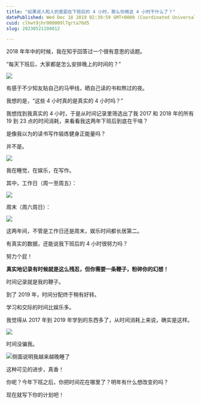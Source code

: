 ```yaml
---
title: "如果说人和人的差距在下班后的 4 小时，那么你用这 4 小时干什么了？"
datePublished: Wed Dec 18 2019 02:39:59 GMT+0000 (Coordinated Universal Time)
cuid: clhwt9jhr000009l7grta76d5
slug: 20230521104012

---
```


2018 年年中的时候，我在知乎回答过一个很有意思的话题。

“每天下班后，大家都是怎么安排晚上的时间的？”

![](https://cdn.hashnode.com/res/hashnode/image/upload/v1684636703792/21b43567-b667-47f8-afea-53314ec45730.png)

有感于不少知友贴自己的马甲线，晒自己读的书和熬过的夜。

我想的是，“这些 4 小时真的是真实的 4 小时吗？”

我想找到我真实的 4 小时，于是从时间记录里筛选出了我 2017 和 2018 年的所有 19 到 23 点的时间消耗，来看看我这两年下班后到底在干啥？

是像我以为的读书写作锻炼健身正能量吗？

并不是。

![](https://cdn.hashnode.com/res/hashnode/image/upload/v1684636710074/51df6116-6513-4931-9a35-72755249b7ef.jpeg)

我在睡觉，在娱乐，在写作。

其中，工作日（周一至周五）：

![](https://cdn.hashnode.com/res/hashnode/image/upload/v1684636715956/4b6985ca-ef7f-431a-bf2d-4f532e9121c6.jpeg)

周末（周六周日）：

![](https://cdn.hashnode.com/res/hashnode/image/upload/v1684636764725/78d06364-7167-4f36-bc84-8123e6f8ea62.jpeg)

这两年间，不管是工作日还是周末，娱乐时间都长居第二。

有真实的数据，还能说我下班后的 4 小时很努力吗？

努力个屁！

**真实地记录有时候就是这么残忍，但你需要一条鞭子，粉碎你的幻想！**

时间记录就是我的鞭子。

到了 2019 年，时间分配终于稍有好转。

学习和交际的时间比娱乐多。

我觉得从 2017 年到 2019 年学到的东西多了，从时间消耗上来说，确实是这样。

![](https://cdn.hashnode.com/res/hashnode/image/upload/v1684636754956/bcfb21da-2e92-46ad-93b3-28e00f6224c3.jpeg)

时间没骗我。

![侧面说明我越来越晚睡了](https://cdn.hashnode.com/res/hashnode/image/upload/v1684636737203/9cc7c66b-af57-4e19-bc57-be74774c52a7.jpeg)

这种可见的进步，真香！

你呢？今年下班之后，你把时间花在哪里了？明年有什么想改变的吗？

现在就写下你的计划吧！